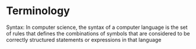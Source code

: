 # Terminology
Syntax: In computer science, the syntax of a computer language is the set of rules that defines the combinations of symbols that are considered to be correctly structured statements or expressions in that language
